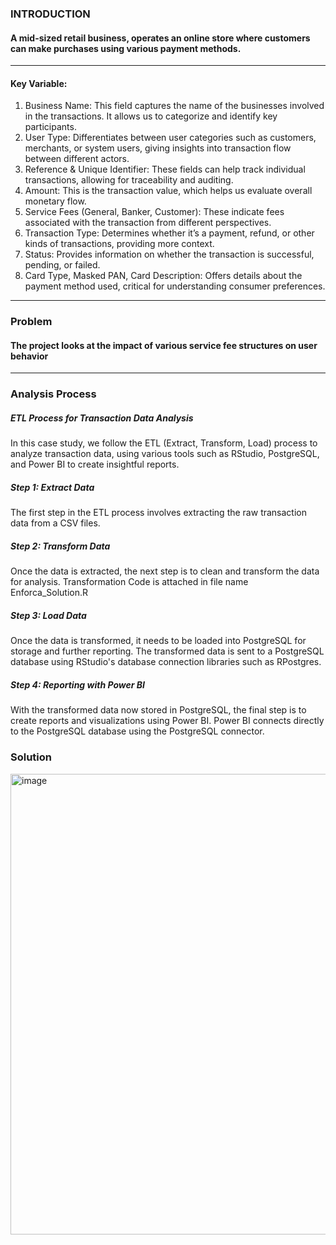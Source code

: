 ### INTRODUCTION
#### A mid-sized retail business, operates an online store where customers can make purchases using various payment methods. 
---
#### Key Variable:
1.  Business Name: This field captures the name of the businesses involved in the transactions. It allows us to categorize and identify key participants.
2.  User Type: Differentiates between user categories such as customers, merchants, or system users, giving insights into transaction flow between different actors.
3.  Reference & Unique Identifier: These fields can help track individual transactions, allowing for traceability and auditing.
4.  Amount: This is the transaction value, which helps us evaluate overall monetary flow.
5.  Service Fees (General, Banker, Customer): These indicate fees associated with the transaction from different perspectives.
6.  Transaction Type: Determines whether it’s a payment, refund, or other kinds of transactions, providing more context.
7.  Status: Provides information on whether the transaction is successful, pending, or failed.
8.  Card Type, Masked PAN, Card Description: Offers details about the payment method used, critical for understanding consumer preferences.
---
### Problem
#### The project looks at the impact of various service fee structures on user behavior
---
### Analysis Process

##### ETL Process for Transaction Data Analysis
In this case study, we follow the ETL (Extract, Transform, Load) process to analyze transaction 
data, using various tools such as RStudio, PostgreSQL, and Power BI to create insightful reports.

##### Step 1: Extract Data
The first step in the ETL process involves extracting the raw transaction data 
from a CSV files.

##### Step 2: Transform Data
Once the data is extracted, the next step is to clean and transform the data for analysis.
Transformation Code is attached in file name Enforca_Solution.R


##### Step 3: Load Data
Once the data is transformed, it needs to be loaded into PostgreSQL for storage and further 
reporting. The transformed data is sent to a PostgreSQL database using RStudio's database 
connection libraries such as RPostgres.


##### Step 4: Reporting with Power BI
With the transformed data now stored in PostgreSQL, the final step is to create reports and 
visualizations using Power BI. Power BI connects directly to the PostgreSQL database using 
the PostgreSQL connector.

### Solution
<img width="737" alt="image" src="https://github.com/user-attachments/assets/31bec266-3f23-4759-a78f-5bff895398bf">






